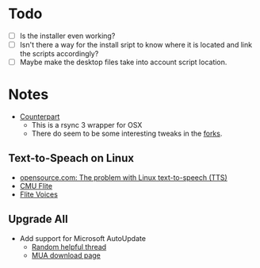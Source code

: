 # Todo

- [ ] Is the installer even working?
- [ ] Isn't there a way for the install sript to know where it is located and link the scripts accordingly?
- [ ] Maybe make the desktop files take into account script location.

# Notes

- [Counterpart](https://github.com/jedda/Counterpart)
  - This is a rsync 3 wrapper for OSX
  - There do seem to be some interesting tweaks in the [forks](https://github.com/jedda/Counterpart/network).

## Text-to-Speach on Linux

- [opensource.com: The problem with Linux text-to-speech (TTS)](https://opensource.com/life/15/8/interview-ken-starks-texas-linux-fest)
- [CMU Flite](http://www.festvox.org/flite/)
- [Flite Voices](http://www.festvox.org/flite/packed/flite-2.0/voices/)


## Upgrade All

- Add support for Microsoft AutoUpdate
  - [Random helpful thread](https://www.jamf.com/jamf-nation/discussions/22853/best-practices-for-automating-office-2016-updates)
  - [MUA download page](https://support.office.com/en-us/article/update-history-for-office-2016-for-mac-700cab62-0d67-4f23-947b-3686cb1a8eb7#bkmk_mau)

